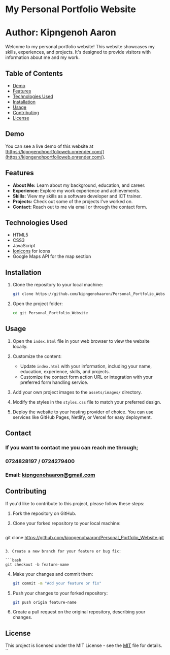 
# My Personal Portfolio Website

# Author: Kipngenoh Aaron

Welcome to my personal portfolio website! This website showcases my skills, experiences, and projects. It's designed to provide visitors with information about me and my work.

## Table of Contents

- [Demo](#demo)
- [Features](#features)
- [Technologies Used](#technologies-used)
- [Installation](#installation)
- [Usage](#usage)
- [Contributing](#contributing)
- [License](#license)

## Demo

You can see a live demo of this website at [https://kipngenohportfolioweb.onrender.com/](https://kipngenohportfolioweb.onrender.com/).

## Features

- **About Me:** Learn about my background, education, and career.
- **Experience:** Explore my work experience and achievements.
- **Skills:** View my skills as a software developer and ICT trainer.
- **Projects:** Check out some of the projects I've worked on.
- **Contact:** Reach out to me via email or through the contact form.

## Technologies Used

- HTML5
- CSS3
- JavaScript
- [Ionicons](https://ionicons.com/) for icons
- Google Maps API for the map section

## Installation

1. Clone the repository to your local machine:

   ```bash
   git clone https://github.com/kipngenohaaron/Personal_Portfolio_Website.git
   ```

2. Open the project folder:

   ```bash
   cd git Personal_Portfolio_Website
   ```

## Usage

1. Open the `index.html` file in your web browser to view the website locally.

2. Customize the content:
   - Update `index.html` with your information, including your name, education, experience, skills, and projects.
   - Customize the contact form action URL or integration with your preferred form handling service.

3. Add your own project images to the `assets/images/` directory.

4. Modify the styles in the `styles.css` file to match your preferred design.

5. Deploy the website to your hosting provider of choice. You can use services like GitHub Pages, Netlify, or Vercel for easy deployment.

## Contact

### If you want to contact me you can reach me through;
### 0724828197 / 0724279400
### Email: kipngenohaaron@gmail.com

## Contributing

If you'd like to contribute to this project, please follow these steps:

1. Fork the repository on GitHub.

2. Clone your forked repository to your local machine:

   ```bash
  git clone https://github.com/kipngenohaaron/Personal_Portfolio_Website.git
   ```

3. Create a new branch for your feature or bug fix:

   ```bash
   git checkout -b feature-name
   ```

4. Make your changes and commit them:

   ```bash
   git commit -m "Add your feature or fix"
   ```

5. Push your changes to your forked repository:

   ```bash
   git push origin feature-name
   ```

6. Create a pull request on the original repository, describing your changes.

## License

This project is licensed under the MIT License - see the [MIT](LICENSE) file for details.
``